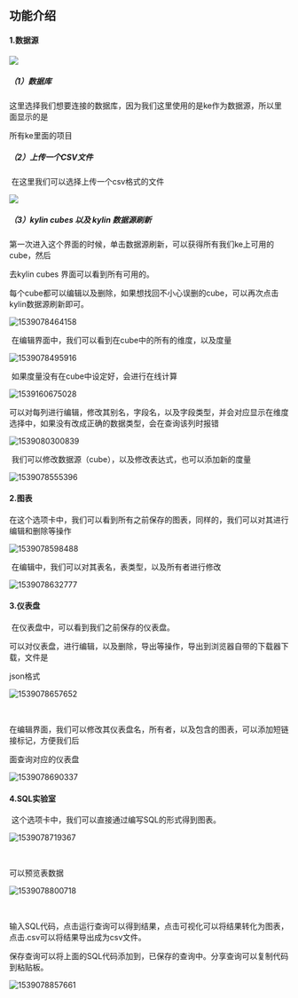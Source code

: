 ## 功能介绍



#### **1.数据源**



![](../Typora截图存放\1539049483.jpg)



##### （1）数据库

​	这里选择我们想要连接的数据库，因为我们这里使用的是ke作为数据源，所以里面显示的是

所有ke里面的项目

##### （2）上传一个CSV文件

​	在这里我们可以选择上传一个csv格式的文件



![](../Typora截图存放\1539049787.jpg)



##### （3）kylin cubes 以及 kylin 数据源刷新

​	第一次进入这个界面的时候，单击数据源刷新，可以获得所有我们ke上可用的cube，然后

去kylin cubes 界面可以看到所有可用的。

​	每个cube都可以编辑以及删除，如果想找回不小心误删的cube，可以再次点击kylin数据源刷新即可。



![1539078464158](../Typora截图存放\1539934032623.png)



​	在编辑界面中，我们可以看到在cube中的所有的维度，以及度量



![1539078495916](../Typora截图存放/1539934070619.png)



​	如果度量没有在cube中设定好，会进行在线计算



![1539160675028](../Typora截图存放\1539934115486.png)



​	可以对每列进行编辑，修改其别名，字段名，以及字段类型，并会对应显示在维度选择中，如果没有改成正确的数据类型，会在查询该列时报错



![1539080300839](../Typora截图存放\1539934171384.png)



​	 我们可以修改数据源（cube），以及修改表达式，也可以添加新的度量



![1539078555396](../Typora截图存放\1539934203203.png)



#### **2.图表**

​	在这个选项卡中，我们可以看到所有之前保存的图表，同样的，我们可以对其进行编辑和删除等操作



![1539078598488](../Typora截图存放\1539934237541.png)



​	在编辑中，我们可以对其表名，表类型，以及所有者进行修改



![1539078632777](../Typora截图存放\1539934262610.png)



#### **3.仪表盘**

​	在仪表盘中，可以看到我们之前保存的仪表盘。

​	可以对仪表盘，进行编辑，以及删除，导出等操作，导出到浏览器自带的下载器下载，文件是

json格式



![1539078657652](../Typora截图存放\1539934301024.png)

​	

​	在编辑界面，我们可以修改其仪表盘名，所有者，以及包含的图表，可以添加短链接标记，方便我们后

面查询对应的仪表盘



![1539078690337](../Typora截图存放\1539934317179.png)

#### **4.SQL实验室**

​	这个选项卡中，我们可以直接通过编写SQL的形式得到图表。



![1539078719367](../Typora截图存放\1539934362795.png)

​	

可以预览表数据



![1539078800718](../Typora截图存放\1539934401633.png)

​	

​	输入SQL代码，点击运行查询可以得到结果，点击可视化可以将结果转化为图表，点击.csv可以将结果导出成为csv文件。

​	保存查询可以将上面的SQL代码添加到，已保存的查询中。分享查询可以复制代码到粘贴板。



![1539078857661](../Typora截图存放\1539934452340.png)

